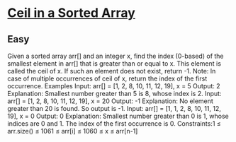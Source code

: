 # [Ceil in a Sorted Array](https://www.geeksforgeeks.org/problems/ceil-in-a-sorted-array/1?utm_source=chatgpt.com)
## Easy
Given a sorted array&nbsp;arr[]&nbsp;and an integer&nbsp;x, find the index (0-based) of the smallest element in arr[] that is greater than or equal to x. This element is called the&nbsp;ceil of x. If such an element does not exist, return -1.
Note:&nbsp;In case of multiple occurrences of ceil of x, return the index of the first occurrence.
Examples
Input: arr[] = [1, 2, 8, 10, 11, 12, 19], x = 5
Output: 2
Explanation: Smallest number greater than 5 is 8, whose index is 2.
Input: arr[] = [1, 2, 8, 10, 11, 12, 19], x = 20
Output: -1
Explanation: No element greater than 20 is found. So output is -1.
Input: arr[] = [1, 1, 2, 8, 10, 11, 12, 19], x = 0
Output: 0
Explanation: Smallest number greater than 0 is 1, whose indices are 0 and 1. The index of the first occurrence is 0.
Constraints:1 ≤ arr.size() ≤ 1061 ≤ arr[i] ≤ 1060 ≤ x ≤&nbsp;arr[n-1]